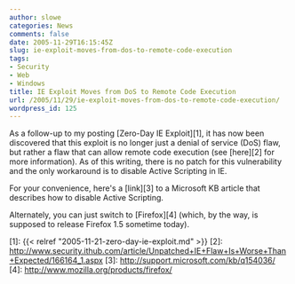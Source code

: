 ```yaml
---
author: slowe
categories: News
comments: false
date: 2005-11-29T16:15:45Z
slug: ie-exploit-moves-from-dos-to-remote-code-execution
tags:
- Security
- Web
- Windows
title: IE Exploit Moves from DoS to Remote Code Execution
url: /2005/11/29/ie-exploit-moves-from-dos-to-remote-code-execution/
wordpress_id: 125
---
```


As a follow-up to my posting [Zero-Day IE Exploit][1], it has now been discovered that this exploit is no longer just a denial of service (DoS) flaw, but rather a flaw that can allow remote code execution (see [here][2] for more information). As of this writing, there is no patch for this vulnerability and the only workaround is to disable Active Scripting in IE.

For your convenience, here's a [link][3] to a Microsoft KB article that describes how to disable Active Scripting.

Alternately, you can just switch to [Firefox][4] (which, by the way, is supposed to release Firefox 1.5 sometime today).

[1]: {{< relref "2005-11-21-zero-day-ie-exploit.md" >}}
[2]: http://www.security.ithub.com/article/Unpatched+IE+Flaw+Is+Worse+Than+Expected/166164_1.aspx
[3]: http://support.microsoft.com/kb/q154036/
[4]: http://www.mozilla.org/products/firefox/
